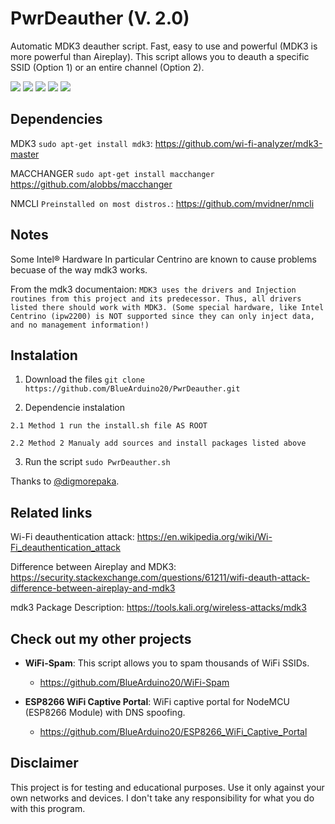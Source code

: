 # PwrDeauther (V. 2.0)
Automatic MDK3 deauther script. Fast, easy to use and powerful (MDK3 is more powerful than Aireplay).
This script allows you to deauth a specific SSID (Option 1) or an entire channel (Option 2).

<img src="https://raw.githubusercontent.com/BlueArduino20/PwrDeauther/master/img/1.png">

<img src="https://raw.githubusercontent.com/BlueArduino20/PwrDeauther/master/img/2.png">

<img src="https://raw.githubusercontent.com/BlueArduino20/PwrDeauther/master/img/3.PNG">

<img src="https://raw.githubusercontent.com/BlueArduino20/PwrDeauther/master/img/5.png">

<img src="https://raw.githubusercontent.com/BlueArduino20/PwrDeauther/master/img/4.png">

## Dependencies

MDK3 `sudo apt-get install mdk3`: https://github.com/wi-fi-analyzer/mdk3-master

MACCHANGER `sudo apt-get install macchanger` https://github.com/alobbs/macchanger

NMCLI `Preinstalled on most distros.`: https://github.com/mvidner/nmcli

## Notes
Some Intel® Hardware In particular Centrino are known to cause problems becuase of the way mdk3 works. 

From the mdk3 documentaion: 
`MDK3 uses the drivers and Injection routines from this project and its predecessor. Thus, all drivers listed there should work with MDK3. (Some special hardware, like Intel Centrino (ipw2200) is NOT supported since they can only inject data, and no management information!)`

## Instalation
  1. Download the files `git clone https://github.com/BlueArduino20/PwrDeauther.git`

  2. Dependencie instalation

    2.1 Method 1 run the install.sh file AS ROOT

    2.2 Method 2 Manualy add sources and install packages listed above

  3. Run the script `sudo PwrDeauther.sh`
  
Thanks to <a href="https://github.com/digmorepaka">@digmorepaka</a>.

## Related links
Wi-Fi deauthentication attack: https://en.wikipedia.org/wiki/Wi-Fi_deauthentication_attack

Difference between Aireplay and MDK3: https://security.stackexchange.com/questions/61211/wifi-deauth-attack-difference-between-aireplay-and-mdk3

mdk3 Package Description: https://tools.kali.org/wireless-attacks/mdk3

## Check out my other projects

- **WiFi-Spam**: This script allows you to spam thousands of WiFi SSIDs.
  - https://github.com/BlueArduino20/WiFi-Spam

- **ESP8266 WiFi Captive Portal**: WiFi captive portal for NodeMCU (ESP8266 Module) with DNS spoofing.
  - https://github.com/BlueArduino20/ESP8266_WiFi_Captive_Portal
  
## Disclaimer
This project is for testing and educational purposes. Use it only against your own networks and devices. I don't take any responsibility for what you do with this program.
